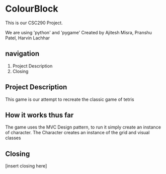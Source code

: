 # ColourBlock
This is our CSC290 Project.

We are using 'python' and 'pygame'
Created by Ajitesh Misra, Pranshu Patel, Harvin Lachhar

## navigation
<a name="top"></a>
1. Project Description
2. Closing

## Project Description
This game is our attempt to recreate the classic game of tetris

## How it works thus far
The game uses the MVC Design pattern, to run it simply create an instance of character. 
The Character creates an instance of the grid <backend> and visual <front end> classes

## Closing
[insert closing here]
